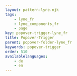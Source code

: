 ```yaml
---
layout: pattern-lyne.njk
tags: 
    - lyne_fr
    - lyne_components_fr
    - page
key: popover-trigger-lyne_fr
title: Popover-Trigger
parent: popover-folder-lyne_fr
keywords: popover-trigger
order: 510
availablelanguages: 
    - de
    - en
---
```

